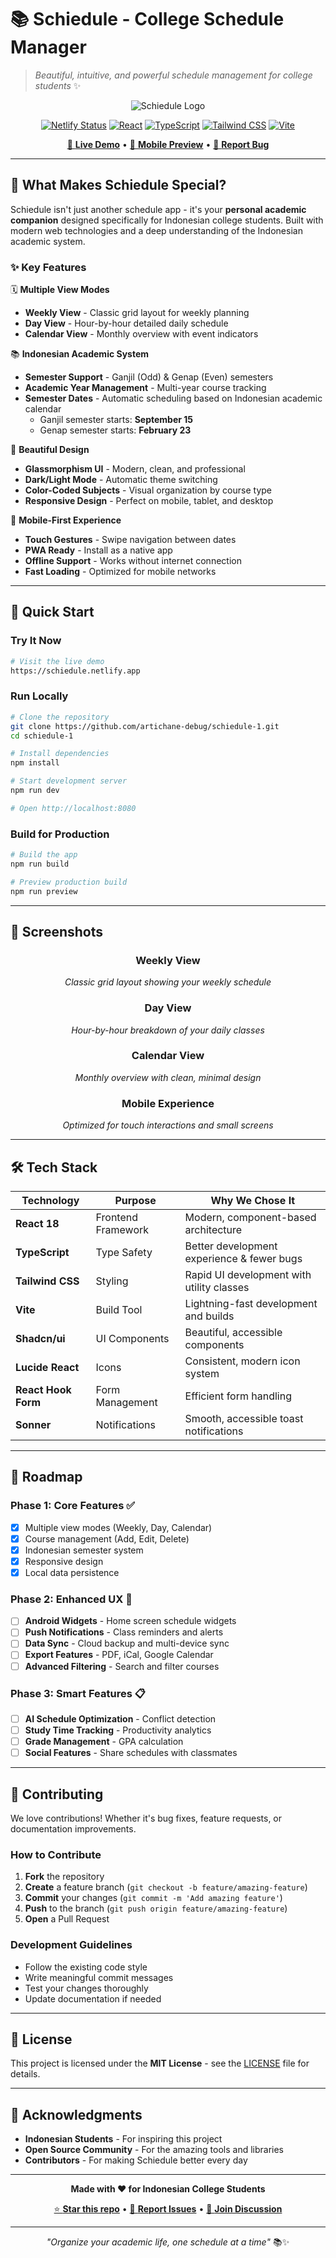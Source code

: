 # 📚 Schiedule - College Schedule Manager

> *Beautiful, intuitive, and powerful schedule management for college students* ✨

<div align="center">

![Schiedule Logo](./assets/logo.jpg)

[![Netlify Status](https://api.netlify.com/api/v1/badges/a2f96add-8c19-403a-81f5-eb3ebce90f59/deploy-status)](https://app.netlify.com/projects/schiedule/deploys)
[![React](https://img.shields.io/badge/React-18.x-61DAFB?style=flat&logo=react)](https://reactjs.org/)
[![TypeScript](https://img.shields.io/badge/TypeScript-5.x-3178C6?style=flat&logo=typescript)](https://www.typescriptlang.org/)
[![Tailwind CSS](https://img.shields.io/badge/Tailwind_CSS-3.x-38B2AC?style=flat&logo=tailwind-css)](https://tailwindcss.com/)
[![Vite](https://img.shields.io/badge/Vite-5.x-646CFF?style=flat&logo=vite)](https://vitejs.dev/)

[🚀 **Live Demo**](https://schiedule.netlify.app) • [📱 **Mobile Preview**](https://schiedule.netlify.app) • [🐛 **Report Bug**](https://github.com/artichane-debug/schiedule-1/issues)

</div>

---

## 🌟 **What Makes Schiedule Special?**

Schiedule isn't just another schedule app - it's your **personal academic companion** designed specifically for Indonesian college students. Built with modern web technologies and a deep understanding of the Indonesian academic system.

### ✨ **Key Features**

🗓️ **Multiple View Modes**
- **Weekly View** - Classic grid layout for weekly planning
- **Day View** - Hour-by-hour detailed daily schedule  
- **Calendar View** - Monthly overview with event indicators

📚 **Indonesian Academic System**
- **Semester Support** - Ganjil (Odd) & Genap (Even) semesters
- **Academic Year Management** - Multi-year course tracking
- **Semester Dates** - Automatic scheduling based on Indonesian academic calendar
  - Ganjil semester starts: **September 15**
  - Genap semester starts: **February 23**

🎨 **Beautiful Design**
- **Glassmorphism UI** - Modern, clean, and professional
- **Dark/Light Mode** - Automatic theme switching
- **Color-Coded Subjects** - Visual organization by course type
- **Responsive Design** - Perfect on mobile, tablet, and desktop

📱 **Mobile-First Experience**
- **Touch Gestures** - Swipe navigation between dates
- **PWA Ready** - Install as a native app
- **Offline Support** - Works without internet connection
- **Fast Loading** - Optimized for mobile networks

---

## 🚀 **Quick Start**

### **Try It Now**
```bash
# Visit the live demo
https://schiedule.netlify.app
```

### **Run Locally**
```bash
# Clone the repository
git clone https://github.com/artichane-debug/schiedule-1.git
cd schiedule-1

# Install dependencies
npm install

# Start development server
npm run dev

# Open http://localhost:8080
```

### **Build for Production**
```bash
# Build the app
npm run build

# Preview production build
npm run preview
```

---

## 📱 **Screenshots**

<div align="center">

### **Weekly View**
*Classic grid layout showing your weekly schedule*

### **Day View** 
*Hour-by-hour breakdown of your daily classes*

### **Calendar View**
*Monthly overview with clean, minimal design*

### **Mobile Experience**
*Optimized for touch interactions and small screens*

</div>

---

## 🛠️ **Tech Stack**

| Technology | Purpose | Why We Chose It |
|------------|---------|-----------------|
| **React 18** | Frontend Framework | Modern, component-based architecture |
| **TypeScript** | Type Safety | Better development experience & fewer bugs |
| **Tailwind CSS** | Styling | Rapid UI development with utility classes |
| **Vite** | Build Tool | Lightning-fast development and builds |
| **Shadcn/ui** | UI Components | Beautiful, accessible components |
| **Lucide React** | Icons | Consistent, modern icon system |
| **React Hook Form** | Form Management | Efficient form handling |
| **Sonner** | Notifications | Smooth, accessible toast notifications |

---

## 🎯 **Roadmap**

### **Phase 1: Core Features** ✅
- [x] Multiple view modes (Weekly, Day, Calendar)
- [x] Course management (Add, Edit, Delete)
- [x] Indonesian semester system
- [x] Responsive design
- [x] Local data persistence

### **Phase 2: Enhanced UX** 🚧
- [ ] **Android Widgets** - Home screen schedule widgets
- [ ] **Push Notifications** - Class reminders and alerts
- [ ] **Data Sync** - Cloud backup and multi-device sync
- [ ] **Export Features** - PDF, iCal, Google Calendar
- [ ] **Advanced Filtering** - Search and filter courses

### **Phase 3: Smart Features** 📋
- [ ] **AI Schedule Optimization** - Conflict detection
- [ ] **Study Time Tracking** - Productivity analytics
- [ ] **Grade Management** - GPA calculation
- [ ] **Social Features** - Share schedules with classmates

---

## 🤝 **Contributing**

We love contributions! Whether it's bug fixes, feature requests, or documentation improvements.

### **How to Contribute**
1. **Fork** the repository
2. **Create** a feature branch (`git checkout -b feature/amazing-feature`)
3. **Commit** your changes (`git commit -m 'Add amazing feature'`)
4. **Push** to the branch (`git push origin feature/amazing-feature`)
5. **Open** a Pull Request

### **Development Guidelines**
- Follow the existing code style
- Write meaningful commit messages
- Test your changes thoroughly
- Update documentation if needed

---

## 📄 **License**

This project is licensed under the **MIT License** - see the [LICENSE](LICENSE) file for details.

---

## 💝 **Acknowledgments**

- **Indonesian Students** - For inspiring this project
- **Open Source Community** - For the amazing tools and libraries
- **Contributors** - For making Schiedule better every day

---

<div align="center">

**Made with ❤️ for Indonesian College Students**

[⭐ **Star this repo**](https://github.com/artichane-debug/schiedule-1) • [🐛 **Report Issues**](https://github.com/artichane-debug/schiedule-1/issues) • [💬 **Join Discussion**](https://github.com/artichane-debug/schiedule-1/discussions)

---

*"Organize your academic life, one schedule at a time"* 📚✨

</div>

